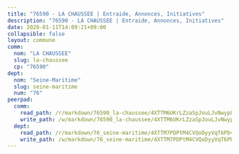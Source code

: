 ```yaml
---
title: "76590 - LA CHAUSSEE | Entraide, Annonces, Initiatives"
description: "76590 - LA CHAUSSEE | Entraide, Annonces, Initiatives"
date: 2020-01-11T14:09:21+09:00
collapsible: false
layout: commune
comm:
  nom: "LA CHAUSSEE"
  slug: la-chaussee
  cp: "76590"
dept:
  nom: "Seine-Maritime"
  slug: seine-maritime
  num: "76"
peerpad:
  comm:
    read_path: /r/markdown/76590_la-chaussee/4XTTM6UKrLZzaSpJouLJvNwyp8CVFkLdLz1H6D9rkjxMZM4vH
    write_path: /w/markdown/76590_la-chaussee/4XTTM6UKrLZzaSpJouLJvNwyp8CVFkLdLz1H6D9rkjxMZM4vH-K3TgUua8saa8XMacYsL7YLaGaMfALMM2UhQngRoG6xPxWWCt9F9Us8cwdqjzKwB4KZyMLbBUwcGWB1jA6TC5C6g9hrk4Ry31DLCUcGFGNn7X1m4LoBusb8s2iUA89TDBwsK6dfSm
  dept:
    read_path: /r/markdown/76_seine-maritime/4XTTM7PDPtM4CVQoDyyVqT6Pbvj1SVtndpXJdTDsc7xwdMTdt
    write_path: /w/markdown/76_seine-maritime/4XTTM7PDPtM4CVQoDyyVqT6Pbvj1SVtndpXJdTDsc7xwdMTdt-K3TgUmo7Qwp8ZQz8qKFjC8WCY27ypEpX2c8BXeSV9rrPY1zRZn2SrYwkBXF8VnHkcepiXsccFfKHYuT2JNgSMXxLRaUGRu6o5B3BB15nZxEho97cTz3yC4eRTX4hZM1hcyAZrn8r
---
```


